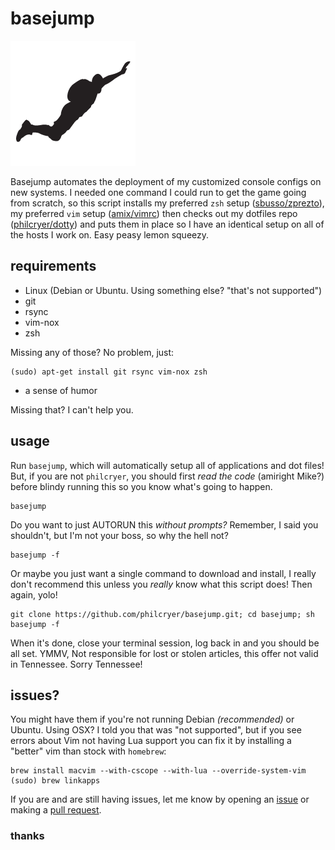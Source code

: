 basejump
=====
![](basejump.png)

Basejump automates the deployment of my customized console configs on new systems. I needed one command I could run to get the game going from scratch, so this script installs my preferred `zsh` setup ([sbusso/zprezto](https://github.com/sbusso/zprezto)), my preferred `vim` setup ([amix/vimrc](https://github.com/amix/vimrc)) then checks out my dotfiles repo ([philcryer/dotty](https://github.com/philcryer/dotty)) and puts them in place so I have an identical setup on all of the hosts I work on. Easy peasy lemon squeezy.

## requirements

* Linux (Debian or Ubuntu. Using something else? "that's not supported")
* git
* rsync
* vim-nox
* zsh

Missing any of those? No problem, just:

```
(sudo) apt-get install git rsync vim-nox zsh
```

* a sense of humor

Missing that? I can't help you.

## usage

Run `basejump`, which will automatically setup all of applications and dot files! But, if you are not `philcryer`, you should first _read the code_ (amiright Mike?) before blindy running this so you know what's going to happen.

```
basejump
```

Do you want to just AUTORUN this *without prompts?* Remember, I said you shouldn't, but I'm not your boss, so why the hell not?

```
basejump -f
```

Or maybe you just want a single command to download and install, I really don't recommend this unless you *really* know what this script does! Then again, yolo!

```
git clone https://github.com/philcryer/basejump.git; cd basejump; sh basejump -f
```

When it's done, close your terminal session, log back in and you should be all set. YMMV, Not responsible for lost or stolen articles, this offer not valid in Tennessee. Sorry Tennessee! 

## issues?

You might have them if you're not running Debian _(recommended)_ or Ubuntu. Using OSX? I told you that was "not supported", but if you see errors about Vim not having Lua support you can fix it by installing a "better" vim than stock with `homebrew`:

```
brew install macvim --with-cscope --with-lua --override-system-vim
(sudo) brew linkapps
```

If you are and are still having issues, let me know by opening an [issue](https://github.com/philcryer/basejump/issues) or making a [pull request](https://github.com/philcryer/basejump/pulls).

### thanks
